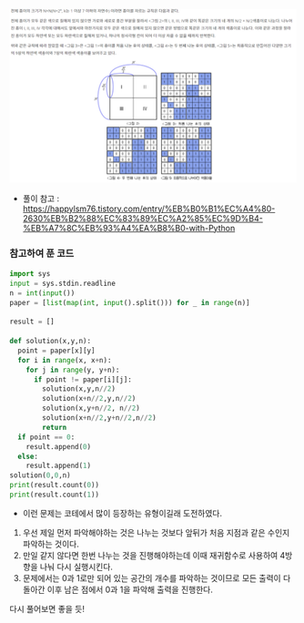 ![](2023-05-03-09-13-55.png)

- 풀이 참고 : https://happylsm76.tistory.com/entry/%EB%B0%B1%EC%A4%80-2630%EB%B2%88%EC%83%89%EC%A2%85%EC%9D%B4-%EB%A7%8C%EB%93%A4%EA%B8%B0-with-Python

### 참고하여 푼 코드
```py
import sys
input = sys.stdin.readline
n = int(input())
paper = [list(map(int, input().split())) for _ in range(n)]

result = []

def solution(x,y,n):
  point = paper[x][y]
  for i in range(x, x+n):
    for j in range(y, y+n):
      if point != paper[i][j]:
        solution(x,y,n//2)
        solution(x+n//2,y,n//2)
        solution(x,y+n//2, n//2)
        solution(x+n//2,y+n//2,n//2)
        return
  if point == 0:
    result.append(0)
  else:
    result.append(1)
solution(0,0,n)
print(result.count(0))
print(result.count(1))
```

- 이런 문제는 코테에서 많이 등장하는 유형이길래 도전하였다.
1. 우선 제일 먼저 파악해야하는 것은 나누는 것보다 앞뒤가 처음 지점과 같은 수인지 파악하는 것이다.
2. 만일 같지 않다면 한번 나누는 것을 진행해야하는데 이때 재귀함수로 사용하여 4방향을 나눠 다시 실행시킨다.
3. 문제에서는 0과 1로만 되어 있는 공간의 개수를 파악하는 것이므로 모든 출력이 다 돌아간 이후 남은 점에서 0과 1을 파악해 출력을 진행한다.

다시 풀어보면 좋을 듯!